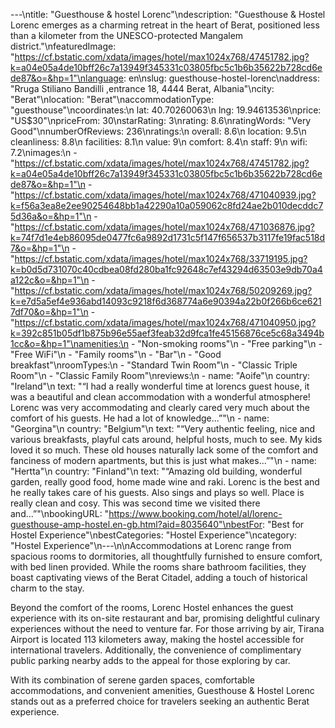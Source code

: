 ---\ntitle: "Guesthouse & hostel Lorenc"\ndescription: "Guesthouse & Hostel Lorenc emerges as a charming retreat in the heart of Berat, positioned less than a kilometer from the UNESCO-protected Mangalem district."\nfeaturedImage: "https://cf.bstatic.com/xdata/images/hotel/max1024x768/47451782.jpg?k=a04e05a4de10bff26c7a13949f345331c03805fbc5c1b6b35622b728cd6ede87&o=&hp=1"\nlanguage: en\nslug: guesthouse-hostel-lorenc\naddress: "Rruga Stiliano Bandilli ,entrance 18, 4444 Berat, Albania"\ncity: "Berat"\nlocation: "Berat"\naccommodationType: "guesthouse"\ncoordinates:\n  lat: 40.70260063\n  lng: 19.94613536\nprice: "US$30"\npriceFrom: 30\nstarRating: 3\nrating: 8.6\nratingWords: "Very Good"\nnumberOfReviews: 236\nratings:\n  overall: 8.6\n  location: 9.5\n  cleanliness: 8.8\n  facilities: 8.1\n  value: 9\n  comfort: 8.4\n  staff: 9\n  wifi: 7.2\nimages:\n  - "https://cf.bstatic.com/xdata/images/hotel/max1024x768/47451782.jpg?k=a04e05a4de10bff26c7a13949f345331c03805fbc5c1b6b35622b728cd6ede87&o=&hp=1"\n  - "https://cf.bstatic.com/xdata/images/hotel/max1024x768/471040939.jpg?k=f56a3ea8e2ee90254648bb1a42290a10a059062c8fd24ae2b010decddc75d36a&o=&hp=1"\n  - "https://cf.bstatic.com/xdata/images/hotel/max1024x768/471036876.jpg?k=74f7d1e4eb86095de0477fc6a9892d1731c5f147f656537b3117fe19fac518d7&o=&hp=1"\n  - "https://cf.bstatic.com/xdata/images/hotel/max1024x768/33719195.jpg?k=b0d5d731070c40cdbea08fd280ba1fc92648c7ef43294d63503e9db70a4a122c&o=&hp=1"\n  - "https://cf.bstatic.com/xdata/images/hotel/max1024x768/50209269.jpg?k=e7d5a5ef4e936abd14093c9218f6d368774a6e90394a22b0f266b6ce6217df70&o=&hp=1"\n  - "https://cf.bstatic.com/xdata/images/hotel/max1024x768/471040950.jpg?k=392c851b05df1b875b96e55aef3feab32d9fca1fe45156876ce5c68a3494b1cc&o=&hp=1"\namenities:\n  - "Non-smoking rooms"\n  - "Free parking"\n  - "Free WiFi"\n  - "Family rooms"\n  - "Bar"\n  - "Good breakfast"\nroomTypes:\n  - "Standard Twin Room"\n  - "Classic Triple Room"\n  - "Classic Family Room"\nreviews:\n  - name: "Aoife"\n    country: "Ireland"\n    text: "“I had a really wonderful time at lorencs guest house, it was a beautiful and clean accommodation with a wonderful atmosphere! Lorenc was very accommodating and clearly cared very much about the comfort of his guests. He had a lot of knowledge...”"\n  - name: "Georgina"\n    country: "Belgium"\n    text: "“Very authentic feeling, nice and various breakfasts, playful cats around, helpful hosts, much to see. My kids loved it so much. These old houses naturally lack some of the comfort and fanciness of modern apartments, but this is just what makes...”"\n  - name: "Hertta"\n    country: "Finland"\n    text: "“Amazing old building, wonderful garden, really good food, home made wine and raki. Lorenc is the best and he really takes care of his guests. Also sings and plays so well. Place is really clean and cosy. This was second time we visited there and...”"\nbookingURL: "https://www.booking.com/hotel/al/lorenc-guesthouse-amp-hostel.en-gb.html?aid=8035640"\nbestFor: "Best for Hostel Experience"\nbestCategories: "Hostel Experience"\ncategory: "Hostel Experience"\n---\n\nAccommodations at Lorenc range from spacious rooms to dormitories, all thoughtfully furnished to ensure comfort, with bed linen provided. While the rooms share bathroom facilities, they boast captivating views of the Berat Citadel, adding a touch of historical charm to the stay.

Beyond the comfort of the rooms, Lorenc Hostel enhances the guest experience with its on-site restaurant and bar, promising delightful culinary experiences without the need to venture far. For those arriving by air, Tirana Airport is located 113 kilometers away, making the hostel accessible for international travelers. Additionally, the convenience of complimentary public parking nearby adds to the appeal for those exploring by car.

With its combination of serene garden spaces, comfortable accommodations, and convenient amenities, Guesthouse & Hostel Lorenc stands out as a preferred choice for travelers seeking an authentic Berat experience.